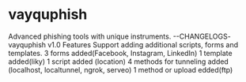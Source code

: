 # vayquphish
Advanced phishing tools with unique instruments.
--CHANGELOGS-
vayquphish v1.0
Features
Support adding additional scripts, forms and templates.
3 forms added(Facebook, Instagram, LinkedIn)
1 template added(liky)
1 script added (location)
4 methods for tunneling added (localhost, localtunnel, ngrok, serveo)
1 method or upload edded(ftp)
